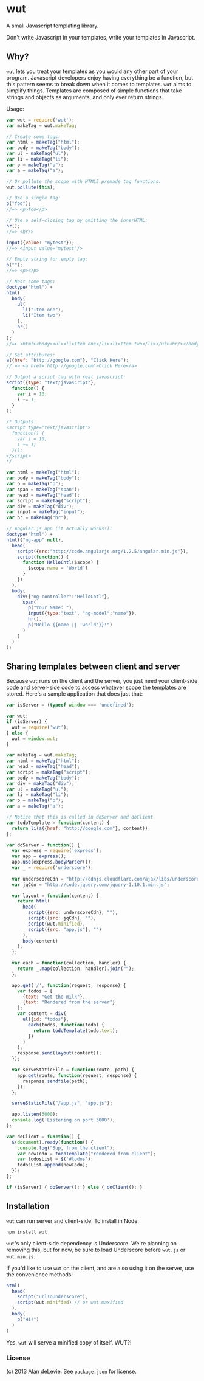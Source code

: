 # wut

A small Javascript templating library.

Don't write Javascript in your templates, write your templates in Javascript.

## Why?

`wut` lets you treat your templates as you would any other part of your program. Javascript developers enjoy having everything be a function, but this pattern seems to break down when it comes to templates. `wut` aims to simplify things. Templates are composed of simple functions that take strings and objects as arguments, and only ever return strings.

Usage:

```javascript
var wut = require('wut');
var makeTag = wut.makeTag;

// Create some tags:
var html = makeTag("html");
var body = makeTag("body");
var ul = makeTag("ul");
var li = makeTag("li");
var p = makeTag("p");
var a = makeTag("a");

// Or pollute the scope with HTML5 premade tag functions:
wut.pollute(this);

// Use a single tag:
p("foo"); 
//=> <p>foo</p>

// Use a self-closing tag by omitting the innerHTML:
hr();
//=> <hr/>

input({value: "mytest"});
//=> <input value="mytest"/>

// Empty string for empty tag:
p("");
//=> <p></p>

// Nest some tags:
doctype("html") +
html(
  body(
    ul(
      li("Item one"),
      li("Item two")
    ),
    hr()
  )
);
//=> <html><body><ul><li>Item one</li><li>Item two</li></ul><hr/></body></html> 

// Set attributes:
a({href: "http://google.com"}, "Click Here");
// => <a href='http://google.com'>Click Here</a>

// Output a script tag with real javascript:
script({type: "text/javascript"}, 
  function() {
    var i = 10;
    i += 1;
  }
);

/* Outputs:
<script type="text/javascript">
  function() {
    var i = 10;
    i += 1;
  }();
</script>
*/

var html = makeTag("html");
var body = makeTag("body");
var p = makeTag("p");
var span = makeTag("span");
var head = makeTag("head");
var script = makeTag("script");
var div = makeTag("div");
var input = makeTag("input");
var hr = makeTag("hr");

// Angular.js app (it actually works!):
doctype("html") +
html({"ng-app":null},
  head(
    script({src:"http://code.angularjs.org/1.2.5/angular.min.js"}),
    script(function() {
      function HelloCntl($scope) {
        $scope.name = 'World'l
      }
    })
  ),
  body(
    div({"ng-controller":"HelloCntl"},
      span(
        p("Your Name: "),
        input({type:"text", "ng-model":"name"}),
        hr(),
        p("Hello {{name || 'world'}}!")
      )
    )
  )
);
```

## Sharing templates between client and server

Because `wut` runs on the client and the server, you just need your client-side code and server-side code to access whatever scope the templates are stored. Here's a sample application that does just that:

```javascript
var isServer = (typeof window === 'undefined');

var wut;
if (isServer) {
  wut = require('wut');
} else {
  wut = window.wut;
}

var makeTag = wut.makeTag;
var html = makeTag("html");
var head = makeTag("head");
var script = makeTag("script");
var body = makeTag("body");
var div = makeTag("div");
var ul = makeTag("ul");
var li = makeTag("li");
var p = makeTag("p");
var a = makeTag("a");

// Notice that this is called in doServer and doClient
var todoTemplate = function(content) {
  return li(a({href: "http://google.com"}, content));
};

var doServer = function() {
  var express = require('express');
  var app = express();
  app.use(express.bodyParser());
  var _ = require('underscore');
  
  var underscoreCdn = "http://cdnjs.cloudflare.com/ajax/libs/underscore.js/1.5.2/underscore-min.js";
  var jqCdn = "http://code.jquery.com/jquery-1.10.1.min.js";

  var layout = function(content) {
    return html(
      head(
        script({src: underscoreCdn}, ""),
        script({src: jqCdn}, ""),
        script(wut.minified),
        script({src: "app.js"}, "")
      ),
      body(content)
    );
  };

  var each = function(collection, handler) {
    return _.map(collection, handler).join("");
  };

  app.get('/', function(request, response) {
    var todos = [
      {text: "Get the milk"},
      {text: "Rendered from the server"}
    ];
    var content = div(
      ul({id: "todos"},
        each(todos, function(todo) {
          return todoTemplate(todo.text);
        })
      )
    );
    response.send(layout(content));
  });

  var serveStaticFile = function(route, path) {
    app.get(route, function(request, response) {
      response.sendfile(path);
    });
  };

  serveStaticFile("/app.js", "app.js");

  app.listen(3000);
  console.log('Listening on port 3000');
};

var doClient = function() {
  $(document).ready(function() {
    console.log("Sup, from the client");
    var newTodo = todoTemplate("rendered from client");
    var todosList = $('#todos');
    todosList.append(newTodo);
  });
};

if (isServer) { doServer(); } else { doClient(); }
```

## Installation

`wut` can run server and client-side. To install in Node:

`npm install wut`

`wut`'s only client-side dependency is Underscore. We're planning on removing this, but for now, be sure to load Underscore before `wut.js` or `wut.min.js`.

If you'd like to use `wut` on the client, and are also using it on the server, use the convenience methods:

```javascript
html(
  head(
    script("urlToUnderscore"),
    script(wut.minified) // or wut.maxified
  ),
  body(
    p("Hi!")
  )
)
```

Yes, `wut` will serve a minified copy of itself. WUT?!

### License

(c) 2013 Alan deLevie. See `package.json` for license.
